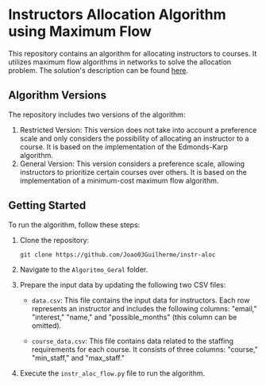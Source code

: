 # Instructors Allocation Algorithm using Maximum Flow
This repository contains an algorithm for allocating instructors to courses. It utilizes maximum flow algorithms in networks to solve the allocation problem. The solution's description can be found [here](https://drive.google.com/file/d/1QXTqFaD0hu9iJ6eI2EZQ1UUdWFIuJNfu/view?usp=sharing).

## Algorithm Versions
The repository includes two versions of the algorithm:

1. Restricted Version: This version does not take into account a preference scale and only considers the possibility of allocating an instructor to a course. It is based on the implementation of the Edmonds-Karp algorithm.
1. General Version: This version considers a preference scale, allowing instructors to prioritize certain courses over others. It is based on the implementation of a minimum-cost maximum flow algorithm.

## Getting Started

To run the algorithm, follow these steps:

1. Clone the repository:

   ```
   git clone https://github.com/Joao03Guilherme/instr-aloc
   ```

2. Navigate to the `Algoritmo_Geral` folder.

3. Prepare the input data by updating the following two CSV files:

   - `data.csv`: This file contains the input data for instructors. Each row represents an instructor and includes the following columns: "email," "interest," "name," and "possible_months" (this column can be omitted).

   - `course_data.csv`: This file contains data related to the staffing requirements for each course. It consists of three columns: "course," "min_staff," and "max_staff."

4. Execute the `instr_aloc_flow.py` file to run the algorithm.
